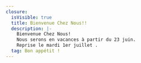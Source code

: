 ```yaml
---
closure:
  isVisible: true
  title: Bienvenue Chez Nous!!
  description: |-
    Bienvenue Chez Nous!
    Nous serons en vacances à partir du 23 juin.
    Reprise le mardi 1er juillet .
  tag: Bon appétit !
---
```

